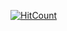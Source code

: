 [![HitCount](https://hits.dwyl.com/Mhinhub/display-currency-rates_Hacktiv8.svg?style=flat&show=unique)](http://hits.dwyl.com/Mhinhub/display-currency-rates_Hacktiv8)

<!-- ![Views](https://visitor-badge.glitch.me/badge?page_id=MhinHub.display-currency-rates_Hacktiv8&left_text=Views) -->

<!-- <a href='https://github.com/MShawon/github-clone-count-badge'><img alt='GitHub Clones' src='https://img.shields.io/badge/dynamic/json?color=success&label=Clone&query=count&url=https://gist.githubusercontent.com/MShawon/cf89f3274d06170b8a4973039aa6220a/raw/clone.json&logo=github'></a> -->
